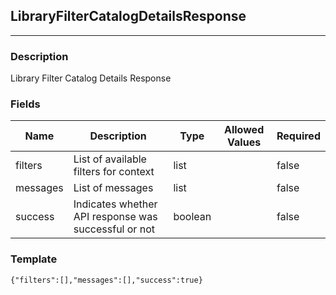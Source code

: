 ## LibraryFilterCatalogDetailsResponse
---
### Description
Library Filter Catalog Details Response
### Fields
| Name | Description | Type | Allowed Values | Required |
| ---- | ----------- | ---- | -------------- | -------- |
| filters | List of available filters for context | list |  | false |
| messages | List of messages | list |  | false |
| success | Indicates whether API response was successful or not | boolean |  | false |
### Template
```
{"filters":[],"messages":[],"success":true}
```
